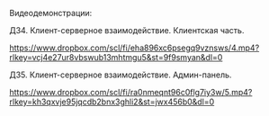 Видеодемонстрации:

ДЗ4. Клиент-серверное взаимодействие. Клиентская часть.

https://www.dropbox.com/scl/fi/eha896xc6psegq9vznsws/4.mp4?rlkey=vcj4e27ur8vbswub13mhtmgu5&st=9f9smyan&dl=0


ДЗ5. Клиент-серверное взаимодействие. Админ-панель.

https://www.dropbox.com/scl/fi/ra0nmeqnt96c0flg7iy3w/5.mp4?rlkey=kh3qxvje95jqcdb2bnx3ghli2&st=jwx456b0&dl=0

